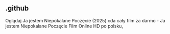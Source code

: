 ## .github

Oglądaj Ja jestem Niepokalane Poczęcie (2025) cda cały film za darmo - Ja jestem Niepokalane Poczęcie Film Online HD po polsku, 
